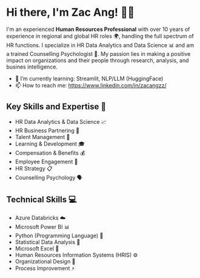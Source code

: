 # Hi there, I'm Zac Ang! 👋😊

I'm an experienced **Human Resources Professional** with over 10 years of experience in regional and global HR roles 🌍, handling the full spectrum of HR functions. I specialize in HR Data Analytics and Data Science 📊 and am a trained Counselling Psychologist 🧠. My passion lies in making a positive impact on organizations and their people through research, analysis, and busines intelligence.
- 🌱 I’m currently learning: Streamlit, NLP/LLM (HuggingFace)
- 📫 How to reach me: https://www.linkedin.com/in/zacangzz/

## Key Skills and Expertise 🔧

- HR Data Analytics & Data Science 📈
- HR Business Partnering 💼
- Talent Management 🌟
- Learning & Development 🎓
- Compensation & Benefits 💰
- Employee Engagement 🤝
- HR Strategy 📋
- Counselling Psychology 🗣️

## Technical Skills 💻

- Azure Databricks ☁️
- Microsoft Power BI 📊
- Python (Programming Language) 🐍
- Statistical Data Analysis 🔢
- Microsoft Excel 📑
- Human Resources Information Systems (HRIS) ⚙️
- Organizational Design 🏢
- Process Improvement ⚡

<!--
**zacangzz/zacangzz** is a ✨ _special_ ✨ repository because its `README.md` (this file) appears on your GitHub profile.

Here are some ideas to get you started:

- 🔭 I’m currently working on ...
- 🌱 I’m currently learning ...
- 👯 I’m looking to collaborate on ...
- 🤔 I’m looking for help with ...
- 💬 Ask me about ...
- 📫 How to reach me: ...
- 😄 Pronouns: ...
- ⚡ Fun fact: ...
-->
